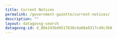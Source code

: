 ```yaml
---
title: Current Notices
permalink: /government-gazette/current-notices/
description: ""
layout: datagovsg-search
datagovsg-id: d_80e193bd9517638c4a60a9317c49c3b8
---
```

